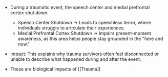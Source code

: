 - During a traumatic event, the speech center and medial prefrontal cortex shut down.
    - Speech Center Shutdown → Leads to speechless terror, where individuals struggle to articulate their experiences.
    - Medial Prefrontal Cortex Shutdown → Impairs present-moment awareness, as this area helps people stay grounded in the "here and now."
        
- Impact: This explains why trauma survivors often feel disconnected or unable to describe what happened during and after the event.







- These are biological impacts of [[Trauma]]